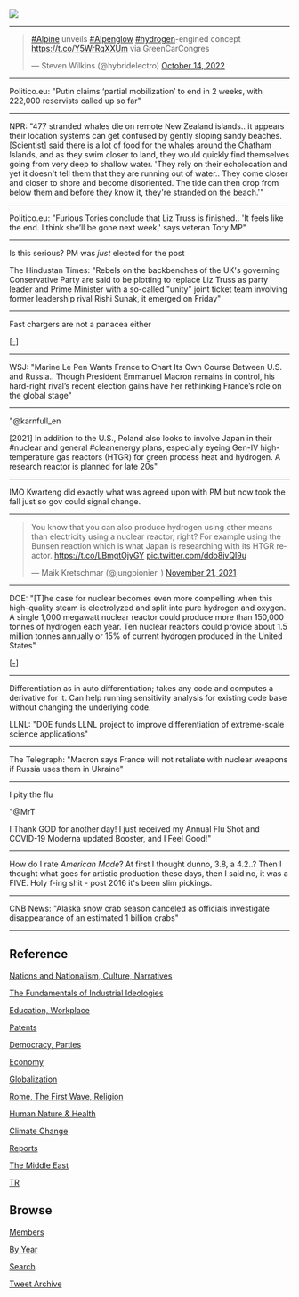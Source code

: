 <img src="https://drive.google.com/uc?export=view&id=1B2wf9R7AMH1d7Vw6e2mucLbIQ5NSjir7"/>

---

<blockquote class="twitter-tweet"><p lang="en" dir="ltr"><a href="https://twitter.com/hashtag/Alpine?src=hash&amp;ref_src=twsrc%5Etfw">#Alpine</a> unveils <a href="https://twitter.com/hashtag/Alpenglow?src=hash&amp;ref_src=twsrc%5Etfw">#Alpenglow</a> <a href="https://twitter.com/hashtag/hydrogen?src=hash&amp;ref_src=twsrc%5Etfw">#hydrogen</a>-engined concept <a href="https://t.co/Y5WrRqXXUm">https://t.co/Y5WrRqXXUm</a> via GreenCarCongres</p>&mdash; Steven Wilkins (@hybridelectro) <a href="https://twitter.com/hybridelectro/status/1580854207749718016?ref_src=twsrc%5Etfw">October 14, 2022</a></blockquote> <script async src="https://platform.twitter.com/widgets.js" charset="utf-8"></script>

---

Politico.eu: "Putin claims ‘partial mobilization’ to end in 2 weeks,
with 222,000 reservists called up so far"

---

NPR: "477 stranded whales die on remote New Zealand islands.. it
appears their location systems can get confused by gently sloping
sandy beaches. [Scientist] said there is a lot of food for the whales
around the Chatham Islands, and as they swim closer to land, they
would quickly find themselves going from very deep to shallow water.
'They rely on their echolocation and yet it doesn't tell them that
they are running out of water.. They come closer and closer to shore
and become disoriented. The tide can then drop from below them and
before they know it, they're stranded on the beach.'"

---

Politico.eu: "Furious Tories conclude that Liz Truss is finished.. 'It
feels like the end. I think she’ll be gone next week,' says veteran
Tory MP"

---

Is this serious? PM was *just* elected for the post

The Hindustan Times: "Rebels on the backbenches of the UK's governing
Conservative Party are said to be plotting to replace Liz Truss as
party leader and Prime Minister with a so-called "unity" joint ticket
team involving former leadership rival Rishi Sunak, it emerged on
Friday"

---

Fast chargers are not a panacea either

[[-]](2022/10/grid-fuse.html#fastcharger)

---

WSJ: "Marine Le Pen Wants France to Chart Its Own Course Between
U.S. and Russia.. Though President Emmanuel Macron remains in control,
his hard-right rival’s recent election gains have her rethinking
France’s role on the global stage"

---

"@karnfull_en

[2021] In addition to the U.S., Poland also looks to involve Japan in
their \#nuclear and general #cleanenergy plans, especially eyeing
Gen-IV high-temperature gas reactors (HTGR) for green process heat and
hydrogen. A research reactor is planned for late 20s"

---

IMO Kwarteng did exactly what was agreed upon with PM but now took the
fall just so gov could signal change.

---

<blockquote class="twitter-tweet" data-conversation="none"><p lang="en" dir="ltr">You know that you can also produce hydrogen using other means than electricity using a nuclear reactor, right? For example using the Bunsen reaction which is what Japan is researching with its HTGR reactor. <a href="https://t.co/LBmgtOjyGY">https://t.co/LBmgtOjyGY</a> <a href="https://t.co/ddo8jvQI9u">pic.twitter.com/ddo8jvQI9u</a></p>&mdash; Maik Kretschmar (@jungpionier_) <a href="https://twitter.com/jungpionier_/status/1462391048534167556?ref_src=twsrc%5Etfw">November 21, 2021</a></blockquote> <script async src="https://platform.twitter.com/widgets.js" charset="utf-8"></script>

---

DOE: "[T]he case for nuclear becomes even more compelling when this
high-quality steam is electrolyzed and split into pure hydrogen and
oxygen. A single 1,000 megawatt nuclear reactor could produce more
than 150,000 tonnes of hydrogen each year. Ten nuclear reactors could
provide about 1.5 million tonnes annually or 15% of current hydrogen
produced in the United States"

[[-]](https://www.energy.gov/ne/articles/could-hydrogen-open-new-markets-nuclear)

---

Differentiation as in auto differentiation; takes any code and
computes a derivative for it. Can help running sensitivity analysis
for existing code base without changing the underlying code.

LLNL: "DOE funds LLNL project to improve differentiation of
extreme-scale science applications"

---

The Telegraph: "Macron says France will not retaliate with nuclear
weapons if Russia uses them in Ukraine"

---

I pity the flu

"@MrT

I Thank GOD for another day! I just received my Annual Flu Shot and
COVID-19 Moderna updated Booster, and I Feel Good!"

---

How do I rate *American Made*? At first I thought dunno, 3.8, a 4.2..?
Then I thought what goes for artistic production these days, then I
said no, it was a FIVE. Holy f-ing shit - post 2016 it's been slim
pickings.

---

CNB News: "Alaska snow crab season canceled as officials investigate
disappearance of an estimated 1 billion crabs"

---

## Reference

[Nations and Nationalism, Culture, Narratives](2013/02/nations-and-nationalism.html)

[The Fundamentals of Industrial Ideologies](2011/04/fundamentals-of-industrial-ideologies.html)

[Education, Workplace](2017/09/education-workplace.html)

[Patents](2018/09/patents.html)

[Democracy, Parties](2016/11/democracy.html)

[Economy](2018/05/economy.html)

[Globalization](2018/09/globalization.html)

[Rome, The First Wave, Religion](2017/12/rome.html)

[Human Nature & Health](2020/07/human-nature.html)

[Climate Change](2018/12/climate.html)

[Reports](2019/05/reports.html)

[The Middle East](2019/07/middleeast.html)

[TR](../tr)

## Browse

[Members](2022/08/members.html)

[By Year](years.html)

[Search](search.html)

[Tweet Archive](tweets/index.html)


